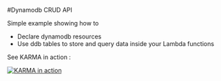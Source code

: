 
#Dynamodb CRUD API

Simple example showing how to
- Declare dynamodb resources
- Use ddb tables to store and query data inside your Lambda functions



See KARMA in action : 

[![KARMA in action](https://asciinema.org/a/263173.svg)](https://asciinema.org/a/263173)